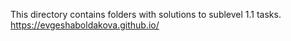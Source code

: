 This directory contains folders with solutions to sublevel 1.1 tasks.
https://evgeshaboldakova.github.io/
